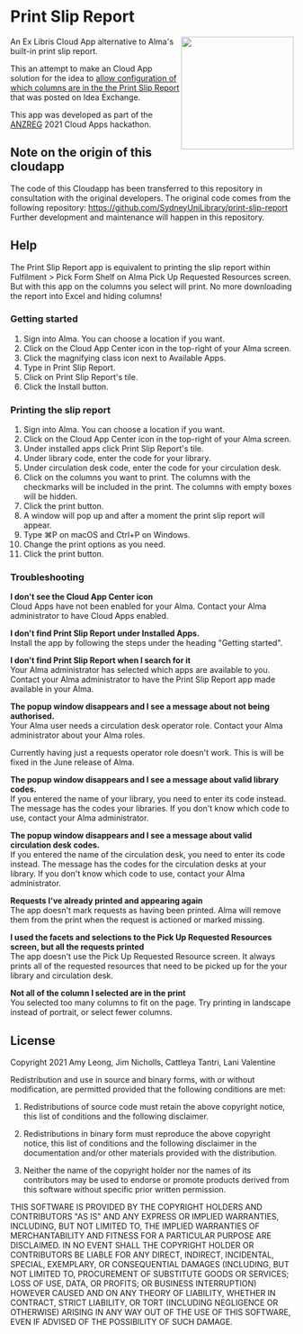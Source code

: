 # Print Slip Report

<img src="https://github.com/SydneyUniLibrary/print-slip-report/wiki/images/anzreghackathon2021-peopleschoiceaward.png" width="200" align="right">
An Ex Libris Cloud App alternative to Alma's built-in print slip report.

This an attempt to make an Cloud App solution for the idea to [allow configuration of which columns are in the the Print Slip Report](https://ideas.exlibrisgroup.com/forums/308173-alma/suggestions/12375144-allow-configuration-of-which-columns-are-in-the-th) that was posted on Idea Exchange.

This app was developed as part of the [ANZREG](https://anzreg.igelu.org/) 2021 Cloud Apps hackathon.

## Note on the origin of this cloudapp

The code of this Cloudapp has been transferred to this repository in consultation with the original developers. The original code comes from the following repository: https://github.com/SydneyUniLibrary/print-slip-report
Further development and maintenance will happen in this repository.

## Help
The Print Slip Report app is equivalent to printing the slip report within Fulfilment > Pick Form Shelf on Alma Pick Up Requested Resources screen. But with this app on the columns you select will print. No more downloading the report into Excel and hiding columns!

### Getting started

1. Sign into Alma. You can choose a location if you want.
1. Click on the Cloud App Center icon in the top-right of your Alma screen.
1. Click the magnifying class icon next to Available Apps.
1. Type in Print Slip Report.
1. Click on Print Slip Report's tile.
1. Click the Install button.

### Printing the slip report

1. Sign into Alma. You can choose a location if you want.
1. Click on the Cloud App Center icon in the top-right of your Alma screen.
1. Under installed apps click Print Slip Report's tile.
1. Under library code, enter the code for your library.
1. Under circulation desk code, enter the code for your circulation desk.
1. Click on the columns you want to print. The columns with the checkmarks will be included in the print. The columns with empty boxes will be hidden.
1. Click the print button.
1. A window will pop up and after a moment the print slip report will appear.
1. Type ⌘P on macOS and Ctrl+P on Windows.
1. Change the print options as you need.
1. Click the print button.

### Troubleshooting
**I don't see the Cloud App Center icon**<br>
Cloud Apps have not been enabled for your Alma. Contact your Alma administrator to have Cloud Apps enabled.

**I don't find Print Slip Report under Installed Apps.**<br>
Install the app by following the steps under the heading "Getting started".

**I don't find Print Slip Report when I search for it**<br>
Your Alma administrator has selected which apps are available to you. Contact your Alma administrator to have the Print Slip Report app made available in your Alma.

**The popup window disappears and I see a message about not being authorised.**<br>
Your Alma user needs a circulation desk operator role. Contact your Alma administrator about your Alma roles.

Currently having just a requests operator role doesn't work. This is will be fixed in the June release of Alma.

**The popup window disappears and I see a message about valid library codes.**<br>
If you entered the name of your library, you need to enter its code instead. The message has the codes your libraries. If you don't know which code to use, contact your Alma administrator.

**The popup window disappears and I see a message about valid circulation desk codes.**<br>
If you entered the name of the circulation desk, you need to enter its code instead. The message has the codes for the circulation desks at your library. If you don't know which code to use, contact your Alma administrator.

**Requests I've already printed and appearing again**<br>
The app doesn't mark requests as having been printed. Alma will remove them from the print when the request is actioned or marked missing.

**I used the facets and selections to the Pick Up Requested Resources screen, but all the requests printed**<br>
The app doesn't use the Pick Up Requested Resource screen. It always prints all of the requested resources that need to be picked up for the your library and circulation desk.

**Not all of the column I selected are in the print**<br>
You selected too many columns to fit on the page. Try printing in landscape instead of portrait, or select fewer columns.


## License

Copyright 2021 Amy Leong, Jim Nicholls, Cattleya Tantri, Lani Valentine

Redistribution and use in source and binary forms, with or without modification, are permitted provided that the following conditions are met:

1. Redistributions of source code must retain the above copyright notice, this list of conditions and the following disclaimer.

2. Redistributions in binary form must reproduce the above copyright notice, this list of conditions and the following disclaimer in the documentation and/or other materials provided with the distribution.

3. Neither the name of the copyright holder nor the names of its contributors may be used to endorse or promote products derived from this software without specific prior written permission.

THIS SOFTWARE IS PROVIDED BY THE COPYRIGHT HOLDERS AND CONTRIBUTORS "AS IS" AND ANY EXPRESS OR IMPLIED WARRANTIES, INCLUDING, BUT NOT LIMITED TO, THE IMPLIED WARRANTIES OF MERCHANTABILITY AND FITNESS FOR A PARTICULAR PURPOSE ARE DISCLAIMED. IN NO EVENT SHALL THE COPYRIGHT HOLDER OR CONTRIBUTORS BE LIABLE FOR ANY DIRECT, INDIRECT, INCIDENTAL, SPECIAL, EXEMPLARY, OR CONSEQUENTIAL DAMAGES (INCLUDING, BUT NOT LIMITED TO, PROCUREMENT OF SUBSTITUTE GOODS OR SERVICES; LOSS OF USE, DATA, OR PROFITS; OR BUSINESS INTERRUPTION) HOWEVER CAUSED AND ON ANY THEORY OF LIABILITY, WHETHER IN CONTRACT, STRICT LIABILITY, OR TORT (INCLUDING NEGLIGENCE OR OTHERWISE) ARISING IN ANY WAY OUT OF THE USE OF THIS SOFTWARE, EVEN IF ADVISED OF THE POSSIBILITY OF SUCH DAMAGE.
